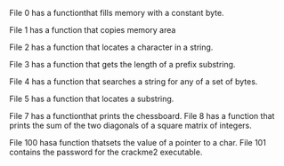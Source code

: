 File 0 has a functionthat fills memory with a constant byte.

File 1 has a function that copies memory area

 File 2 has a function that locates a character in a string.

File 3 has a function that gets the length of a prefix substring.

File 4 has a function that searches a string for any of a set of bytes.

File 5 has a function that locates a substring.

File 7 has a functionthat prints the chessboard.
File 8 has a function that prints the sum of the two diagonals of a square matrix of integers.

File 100 hasa function thatsets the value of a pointer to a char.
File 101 contains the password for the crackme2 executable.

